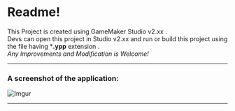 # Readme!

This Project is created using GameMaker Studio v2.xx .<br>
Devs can open this project in Studio v2.xx and run or build this project using the file having ***.ypp** extension .<br>
*Any Improvements and Modification is Welcome!*<br><hr>
### A screenshot of the application:
![Imgur](https://i.imgur.com/3M0XxFR.png)
<hr>
